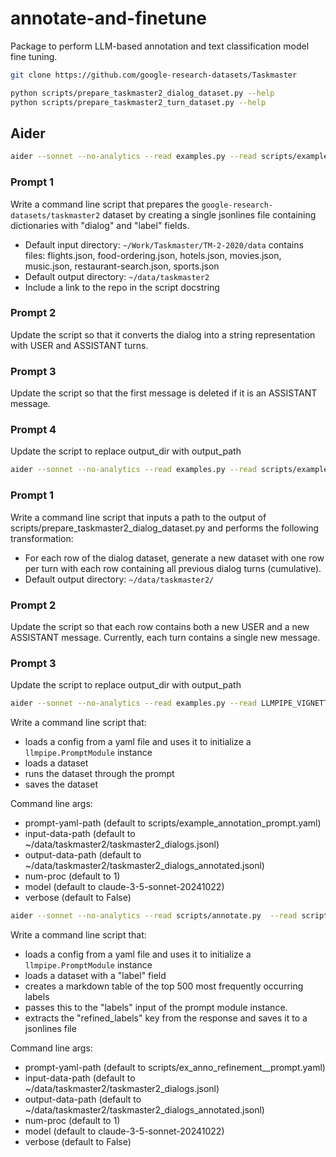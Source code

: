 # annotate-and-finetune

Package to perform LLM-based annotation and text classification model fine tuning.

```bash
git clone https://github.com/google-research-datasets/Taskmaster

python scripts/prepare_taskmaster2_dialog_dataset.py --help
python scripts/prepare_taskmaster2_turn_dataset.py --help
```


## Aider

```bash
aider --sonnet --no-analytics --read examples.py --read scripts/example_data.json scripts/prepare_taskmaster2_dialog_dataset.py
```

### Prompt 1

Write a command line script that prepares the `google-research-datasets/taskmaster2` dataset by creating a single jsonlines file containing dictionaries with "dialog" and "label" fields.

- Default input directory: `~/Work/Taskmaster/TM-2-2020/data` contains files: flights.json, food-ordering.json, hotels.json, movies.json, music.json, restaurant-search.json, sports.json
- Default output directory: `~/data/taskmaster2`
- Include a link to the repo in the script docstring

### Prompt 2

Update the script so that it converts the dialog into a string representation with USER and ASSISTANT turns.

### Prompt 3

Update the script so that the first message is deleted if it is an ASSISTANT message.

### Prompt 4

Update the script to replace output_dir with output_path

```bash
aider --sonnet --no-analytics --read examples.py --read scripts/example_data.json  --read scripts/prepare_taskmaster2_dialog_dataset.py scripts/prepare_taskmaster2_turn_dataset.py
```

### Prompt 1

Write a command line script that inputs a path to the output of scripts/prepare_taskmaster2_dialog_dataset.py and performs the following transformation:

- For each row of the dialog dataset, generate a new dataset with one row per turn with each row containing all previous dialog turns (cumulative).
- Default output directory: `~/data/taskmaster2/`

### Prompt 2

Update the script so that each row contains both a new USER and a new ASSISTANT message. Currently, each turn contains a single new message.

### Prompt 3

Update the script to replace output_dir with output_path

```bash
aider --sonnet --no-analytics --read examples.py --read LLMPIPE_VIGNETTE.md --read scripts/example_annotation_instructions.yaml scripts/annotate.py
```

Write a command line script that:

- loads a config from a yaml file and uses it to initialize a `llmpipe.PromptModule` instance
- loads a dataset
- runs the dataset through the prompt
- saves the dataset

Command line args:

- prompt-yaml-path (default to scripts/example_annotation_prompt.yaml)
- input-data-path (default to ~/data/taskmaster2/taskmaster2_dialogs.jsonl)
- output-data-path (default to ~/data/taskmaster2/taskmaster2_dialogs_annotated.jsonl)
- num-proc (default to 1)
- model (default to claude-3-5-sonnet-20241022)
- verbose (default to False)

```bash
aider --sonnet --no-analytics --read scripts/annotate.py  --read scripts/ex_anno_refinement__prompt.yaml scripts/refine_annotation_classes.py
```

Write a command line script that:

- loads a config from a yaml file and uses it to initialize a `llmpipe.PromptModule` instance
- loads a dataset with a "label" field
- creates a markdown table of the top 500 most frequently occurring labels
- passes this to the "labels" input of the prompt module instance.
- extracts the "refined_labels" key from the response and saves it to a jsonlines file

Command line args:

- prompt-yaml-path (default to scripts/ex_anno_refinement__prompt.yaml)
- input-data-path (default to ~/data/taskmaster2/taskmaster2_dialogs.jsonl)
- output-data-path (default to ~/data/taskmaster2/taskmaster2_dialogs_annotated.jsonl)
- num-proc (default to 1)
- model (default to claude-3-5-sonnet-20241022)
- verbose (default to False)
